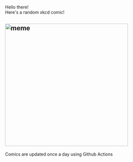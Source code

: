 Hello there! <br>Here's a random xkcd comic!<br>
## <img src="https://imgs.xkcd.com/comics/temperature_scales.png" alt="meme" width="400"/><br>
Comics are updated once a day using Github Actions